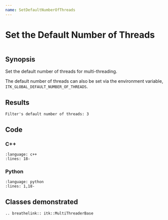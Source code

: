 ```yaml
---
name: SetDefaultNumberOfThreads
---
```


# Set the Default Number of Threads

```{index} single: MultiThreaderBase
```

## Synopsis

Set the default number of threads for multi-threading.

The default number of threads can also be set via the environment variable,
`ITK_GLOBAL_DEFAULT_NUMBER_OF_THREADS`.

## Results

```none
Filter's default number of threads: 3
```

## Code

### C++

```{literalinclude} Code.cxx
:language: c++
:lines: 18-
```

### Python

```{literalinclude} Code.py
:language: python
:lines: 1,18-
```

## Classes demonstrated

```{eval-rst}
.. breathelink:: itk::MultiThreaderBase
```
